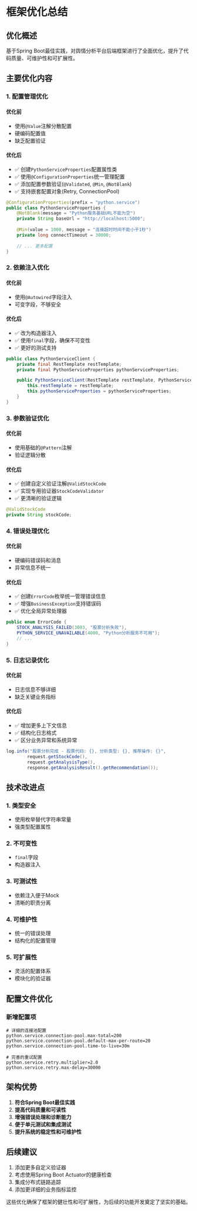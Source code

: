 # 框架优化总结

## 优化概述

基于Spring Boot最佳实践，对舆情分析平台后端框架进行了全面优化，提升了代码质量、可维护性和可扩展性。

## 主要优化内容

### 1. 配置管理优化

#### 优化前
- 使用`@Value`注解分散配置
- 硬编码配置值
- 缺乏配置验证

#### 优化后
- ✅ 创建`PythonServiceProperties`配置属性类
- ✅ 使用`@ConfigurationProperties`统一管理配置
- ✅ 添加配置参数验证(`@Validated`, `@Min`, `@NotBlank`)
- ✅ 支持嵌套配置对象(Retry, ConnectionPool)

```java
@ConfigurationProperties(prefix = "python.service")
public class PythonServiceProperties {
    @NotBlank(message = "Python服务基础URL不能为空")
    private String baseUrl = "http://localhost:5000";
    
    @Min(value = 1000, message = "连接超时时间不能小于1秒")
    private long connectTimeout = 30000;
    
    // ... 更多配置
}
```

### 2. 依赖注入优化

#### 优化前
- 使用`@Autowired`字段注入
- 可变字段，不够安全

#### 优化后
- ✅ 改为构造器注入
- ✅ 使用`final`字段，确保不可变性
- ✅ 更好的测试支持

```java
public class PythonServiceClient {
    private final RestTemplate restTemplate;
    private final PythonServiceProperties pythonServiceProperties;

    public PythonServiceClient(RestTemplate restTemplate, PythonServiceProperties pythonServiceProperties) {
        this.restTemplate = restTemplate;
        this.pythonServiceProperties = pythonServiceProperties;
    }
}
```

### 3. 参数验证优化

#### 优化前
- 使用基础的`@Pattern`注解
- 验证逻辑分散

#### 优化后
- ✅ 创建自定义验证注解`@ValidStockCode`
- ✅ 实现专用验证器`StockCodeValidator`
- ✅ 更清晰的验证逻辑

```java
@ValidStockCode
private String stockCode;
```

### 4. 错误处理优化

#### 优化前
- 硬编码错误码和消息
- 异常信息不统一

#### 优化后
- ✅ 创建`ErrorCode`枚举统一管理错误信息
- ✅ 增强`BusinessException`支持错误码
- ✅ 优化全局异常处理器

```java
public enum ErrorCode {
    STOCK_ANALYSIS_FAILED(3003, "股票分析失败"),
    PYTHON_SERVICE_UNAVAILABLE(4000, "Python分析服务不可用");
    // ...
}
```

### 5. 日志记录优化

#### 优化前
- 日志信息不够详细
- 缺乏关键业务指标

#### 优化后
- ✅ 增加更多上下文信息
- ✅ 结构化日志格式
- ✅ 区分业务异常和系统异常

```java
log.info("股票分析完成 - 股票代码: {}, 分析类型: {}, 推荐操作: {}", 
        request.getStockCode(), 
        request.getAnalysisType(),
        response.getAnalysisResult().getRecommendation());
```

## 技术改进点

### 1. 类型安全
- 使用枚举替代字符串常量
- 强类型配置属性

### 2. 不可变性
- `final`字段
- 构造器注入

### 3. 可测试性
- 依赖注入便于Mock
- 清晰的职责分离

### 4. 可维护性
- 统一的错误处理
- 结构化的配置管理

### 5. 可扩展性
- 灵活的配置体系
- 模块化的验证器

## 配置文件优化

### 新增配置项
```properties
# 详细的连接池配置
python.service.connection-pool.max-total=200
python.service.connection-pool.default-max-per-route=20
python.service.connection-pool.time-to-live=30m

# 完善的重试配置
python.service.retry.multiplier=2.0
python.service.retry.max-delay=30000
```

## 架构优势

1. **符合Spring Boot最佳实践**
2. **提高代码质量和可读性**
3. **增强错误处理和诊断能力**
4. **便于单元测试和集成测试**
5. **提升系统的稳定性和可维护性**

## 后续建议

1. 添加更多自定义验证器
2. 考虑使用Spring Boot Actuator的健康检查
3. 集成分布式链路追踪
4. 添加更详细的业务指标监控

这些优化确保了框架的健壮性和可扩展性，为后续的功能开发奠定了坚实的基础。 